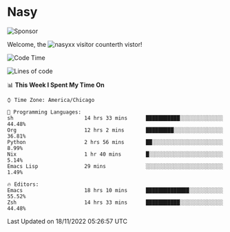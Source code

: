 # Nasy

<!--
<p align="center">
<img height="200" src="https://github-readme-stats.vercel.app/api?username=nasyxx&count_private=true&show_icons=true&theme=dracula&include_all_commits=true"/>
<img height="200" src="https://github-readme-stats.vercel.app/api/top-langs/?username=nasyxx&theme=dracula&hide=html,jupyter+notebook&count_private=true&show_icons=true"/>
</p>

  
----------------
-->

![Sponsor](https://img.shields.io/static/v1.svg?label=Sponsor&message=%E2%9D%A4&logo=GitHub&style=flat&color=pink)
 
Welcome, the ![nasyxx visitor counter](https://count.getloli.com/get/@nasyxx?theme=rule34)th vistor!
 
<!--START_SECTION:waka-->
![Code Time](http://img.shields.io/badge/Code%20Time-2%2C844%20hrs%2058%20mins-blue)

![Lines of code](https://img.shields.io/badge/From%20Hello%20World%20I%27ve%20Written-5%20Million%20lines%20of%20code-blue)

📊 **This Week I Spent My Time On** 

```text
⌚︎ Time Zone: America/Chicago

💬 Programming Languages: 
sh                       14 hrs 33 mins      ███████████░░░░░░░░░░░░░░   44.48% 
Org                      12 hrs 2 mins       █████████░░░░░░░░░░░░░░░░   36.81% 
Python                   2 hrs 56 mins       ██░░░░░░░░░░░░░░░░░░░░░░░   8.99% 
Nix                      1 hr 40 mins        █░░░░░░░░░░░░░░░░░░░░░░░░   5.14% 
Emacs Lisp               29 mins             ░░░░░░░░░░░░░░░░░░░░░░░░░   1.49%

🔥 Editors: 
Emacs                    18 hrs 10 mins      ██████████████░░░░░░░░░░░   55.52% 
Zsh                      14 hrs 33 mins      ███████████░░░░░░░░░░░░░░   44.48%

```


 Last Updated on 18/11/2022 05:26:57 UTC
<!--END_SECTION:waka-->

<!-- ![visitors](https://visitor-badge.laobi.icu/badge?page_id=nasyxx.nasyxx) -->
